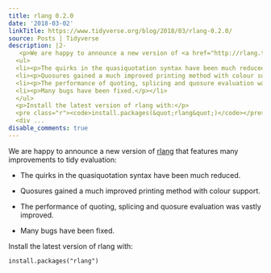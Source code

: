 ```yaml
---
title: rlang 0.2.0
date: '2018-03-02'
linkTitle: https://www.tidyverse.org/blog/2018/03/rlang-0.2.0/
source: Posts | Tidyverse
description: |2-
   <p>We are happy to announce a new version of <a href="http://rlang.tidyverse.org/">rlang</a> that features many improvements to tidy evaluation:</p>
  <ul>
  <li><p>The quirks in the quasiquotation syntax have been much reduced.</p></li>
  <li><p>Quosures gained a much improved printing method with colour support.</p></li>
  <li><p>The performance of quoting, splicing and quosure evaluation was vastly improved.</p></li>
  <li><p>Many bugs have been fixed.</p></li>
  </ul>
  <p>Install the latest version of rlang with:</p>
  <pre class="r"><code>install.packages(&quot;rlang&quot;)</code></pre>
  <div ...
disable_comments: true
---
```

 <p>We are happy to announce a new version of <a href="http://rlang.tidyverse.org/">rlang</a> that features many improvements to tidy evaluation:</p>
<ul>
<li><p>The quirks in the quasiquotation syntax have been much reduced.</p></li>
<li><p>Quosures gained a much improved printing method with colour support.</p></li>
<li><p>The performance of quoting, splicing and quosure evaluation was vastly improved.</p></li>
<li><p>Many bugs have been fixed.</p></li>
</ul>
<p>Install the latest version of rlang with:</p>
<pre class="r"><code>install.packages(&quot;rlang&quot;)</code></pre>
<div ...